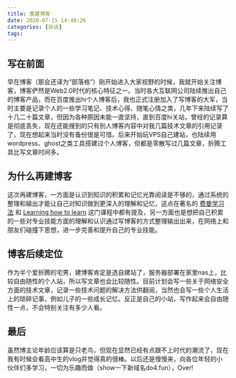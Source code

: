 ```yaml
---
title: 重建博客
date: 2020-07-15 14:48:26
categories: [杂谈]
tags: 
---
```


## 写在前面
早在博客（那会还译为“部落格”）刚开始进入大家视野的时候，我就开始关注博客，博客俨然是Web2.0时代的核心特征之一。当时各大互联网公司陆续推出自己的博客产品，而在百度推出hi个人博客后，我也正式注册加入了写博客的大军，当时主要是记录个人的一些学习笔记、技术心得、随笔心情之类，几年下来陆续写了十几二十篇文章，但因为各种原因未能一直坚持，直到百度hi关站，曾经的记录算是彻底丢失，现在还能搜到的只有别人博客内容中对我几篇技术文章的引用记录了，现在想起来当时没有备份很是可惜。后来开始玩VPS自己建站，也陆续用wordpress、ghost之类工具搭建过个人博客，但都是零散写过几篇文章，折腾工具比写文章时间多。

## 为什么再建博客
这次再建博客，一方面是认识到知识的积累和记忆光靠阅读是不够的，通过系统的整理和输出才能让自己对知识做到更深入的理解和记忆，这点在著名的 [费曼学习法](https://wiki.mbalib.com/wiki/费曼学习法) 和 [Learning how to learn](https://www.coursera.org/learn/learning-how-to-learn) 这门课程中都有提及，另一方面也是想把自己积累的一些对专业技能方面的理解和认识通过写博客的方式整理输出出来，在网络上和朋友们碰撞下思想，进一步完善和提升自己的专业技能。

## 博客后续定位
作为半个爱折腾的宅男，建博客肯定是选自建站了，服务器部署在家里nas上，比较自由随性的个人站，所以写文章也会比较随性。目前计划会写一些关于网络安全方面的技术文章，记录一些技术问题的解决方法供翻阅，当然也会写一些个人生活上的琐碎记事，例如儿子的一些成长记忆。反正是自己的小站，写作起来会自由随性一点，不会特别关注有多少人看。

## 最后
虽然博主论年龄应该算是只老鸟，但现在显然已经有点跟不上时代的潮流了，现在我有时候会看高中生的vlog并觉得真的很棒。以后还是慢慢来，向各位年轻的小伙伴们多学习，一切为乐趣而做（show一下新域名do4.fun），Over!

